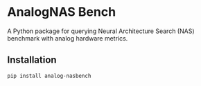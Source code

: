 # AnalogNAS Bench

A Python package for querying Neural Architecture Search (NAS) benchmark with analog hardware metrics.

## Installation

```bash
pip install analog-nasbench